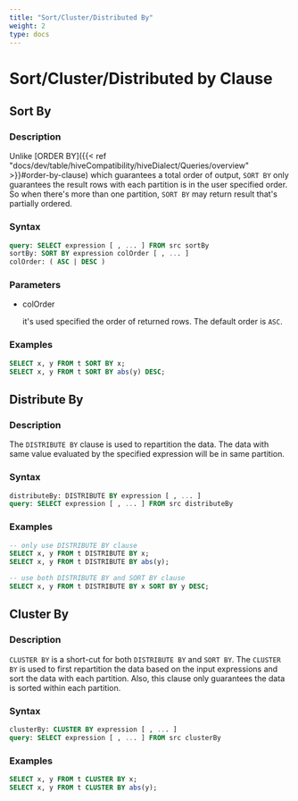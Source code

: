 ```yaml
---
title: "Sort/Cluster/Distributed By"
weight: 2
type: docs
---
```

<!--
Licensed to the Apache Software Foundation (ASF) under one
or more contributor license agreements.  See the NOTICE file
distributed with this work for additional information
regarding copyright ownership.  The ASF licenses this file
to you under the Apache License, Version 2.0 (the
"License"); you may not use this file except in compliance
with the License.  You may obtain a copy of the License at
  http://www.apache.org/licenses/LICENSE-2.0
Unless required by applicable law or agreed to in writing,
software distributed under the License is distributed on an
"AS IS" BASIS, WITHOUT WARRANTIES OR CONDITIONS OF ANY
KIND, either express or implied.  See the License for the
specific language governing permissions and limitations
under the License.
-->

# Sort/Cluster/Distributed by Clause

## Sort By

### Description

Unlike [ORDER BY]({{< ref "docs/dev/table/hiveCompatibility/hiveDialect/Queries/overview" >}}#order-by-clause) which guarantees a total order of output,
`SORT BY` only guarantees the result rows with each partition is in the user specified order.
So when there's more than one partition, `SORT BY` may return result that's partially ordered.

### Syntax

```sql
query: SELECT expression [ , ... ] FROM src sortBy
sortBy: SORT BY expression colOrder [ , ... ] 
colOrder: ( ASC | DESC )
```

### Parameters
- colOrder

  it's used specified the order of returned rows. The default order is `ASC`.

### Examples

```sql
SELECT x, y FROM t SORT BY x;
SELECT x, y FROM t SORT BY abs(y) DESC;
```

## Distribute By

### Description

The `DISTRIBUTE BY` clause is used to repartition the data.
The data with same value evaluated by the specified expression will be in same partition.

### Syntax

```sql
distributeBy: DISTRIBUTE BY expression [ , ... ]
query: SELECT expression [ , ... ] FROM src distributeBy
```

### Examples

```sql
-- only use DISTRIBUTE BY clause
SELECT x, y FROM t DISTRIBUTE BY x;
SELECT x, y FROM t DISTRIBUTE BY abs(y);

-- use both DISTRIBUTE BY and SORT BY clause
SELECT x, y FROM t DISTRIBUTE BY x SORT BY y DESC;
```

## Cluster By

### Description

`CLUSTER BY` is a short-cut for both `DISTRIBUTE BY` and `SORT BY`.
The `CLUSTER BY` is used to first repartition the data based on the input expressions and sort the data with each partition.
Also, this clause only guarantees the data is sorted within each partition.

### Syntax

```sql
clusterBy: CLUSTER BY expression [ , ... ]
query: SELECT expression [ , ... ] FROM src clusterBy
```

### Examples

```sql
SELECT x, y FROM t CLUSTER BY x;
SELECT x, y FROM t CLUSTER BY abs(y);
```
